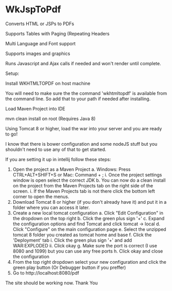 # WkJspToPdf
Converts HTML or JSPs to PDFs

Supports Tables with Paging (Repeating Headers

Multi Language and Font support

Supports images and graphics

Runs Javascript and Ajax calls if needed and won't render until complete.

Setup:

Install WKHTMLTOPDF on host machine

You will need to make sure the the command 'wkhtmltopdf' is available from the command line. So add that to your path if needed after installing. 

Load Maven Project into IDE

mvn clean install on root (Requires Java 8)

Using Tomcat 8 or higher, load the war into your server and you are ready to go!

I know that there is bower configuration and some nodeJS stuff but you shouldn't need to use any of that to get started. 

If you are setting it up in intellij follow these steps: 

1. Open the project as a Maven Project
	a. Windows: Press CTRL+ALT+SHIFT+S or Mac: Command + ;
		i. Once the project settings window is open select the correct JDK
	b. You can now do a clean install on the project from the Maven Projects tab on the right side of the screen.
		i. If the Maven Projects tab is not there click the bottom left corner to open the menus.
2. Download Tomcat 8 or higher (if you don't already have it) and put it in a folder where you can access it later.
3. Create a new local tomcat configuration
	a. Click "Edit Configuration" in the dropdown on the top right
	b. Click the green plus sign '+'
	c. Expand the configuration options and find Tomcat and click tomcat -> local
	d. Click "Configure" on the main configuration page
	e. Select the unzipped tomcat 8 folder you created as tomcat home and base
	f. Click the 'Deployment' tab
		i. Click the green plus sign '+' and add WAR:EXPLODED
		ii. Click okay
	g. Make sure the port is correct (I use 8080 and 1099) but you can use any free ports
	h. Click okay and close the configuration
4. From the top right dropdown select your new configuration and click the green play button (Or Debugger button if you preffer)
5. Go to http://localhost:8080/pdf

The site should be working now. Thank You

